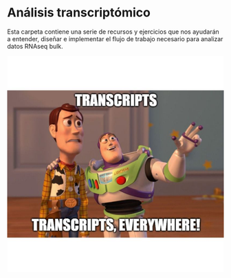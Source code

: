 # **Análisis transcriptómico**

Esta carpeta contiene una serie de recursos y ejercicios que nos ayudarán a entender, diseñar e implementar el flujo de trabajo necesario para analizar datos RNAseq bulk.

![Are you sure?](rnaseq.jpeg)